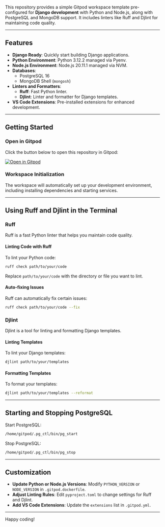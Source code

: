 This repository provides a simple Gitpod workspace template pre-configured for **Django development** with Python and Node.js, along with PostgreSQL and MongoDB support. It includes linters like Ruff and Djlint for maintaining code quality.

---

## Features

- **Django Ready**: Quickly start building Django applications.
- **Python Environment**: Python 3.12.2 managed via Pyenv.
- **Node.js Environment**: Node.js 20.11.1 managed via NVM.
- **Databases**:
  - PostgreSQL 16
  - MongoDB Shell (`mongosh`)
- **Linters and Formatters**:
  - **Ruff**: Fast Python linter.
  - **Djlint**: Linter and formatter for Django templates.
- **VS Code Extensions**: Pre-installed extensions for enhanced development.

---

## Getting Started

### Open in Gitpod

Click the button below to open this repository in Gitpod:

[![Open in Gitpod](https://gitpod.io/button/open-in-gitpod.svg)](https://gitpod.io/#https://github.com/j0hanz/backend_template)

### Workspace Initialization

The workspace will automatically set up your development environment, including installing dependencies and starting services.

---

## Using Ruff and Djlint in the Terminal

### Ruff

Ruff is a fast Python linter that helps you maintain code quality.

#### Linting Code with Ruff

To lint your Python code:

```bash
ruff check path/to/your/code
```

Replace `path/to/your/code` with the directory or file you want to lint.

#### Auto-fixing Issues

Ruff can automatically fix certain issues:

```bash
ruff check path/to/your/code --fix
```

### Djlint

Djlint is a tool for linting and formatting Django templates.

#### Linting Templates

To lint your Django templates:

```bash
djlint path/to/your/templates
```

#### Formatting Templates

To format your templates:

```bash
djlint path/to/your/templates --reformat
```

---

## Starting and Stopping PostgreSQL

Start PostgreSQL:

```bash
/home/gitpod/.pg_ctl/bin/pg_start
```

Stop PostgreSQL:

```bash
/home/gitpod/.pg_ctl/bin/pg_stop
```

---

## Customization

- **Update Python or Node.js Versions**: Modify `PYTHON_VERSION` or `NODE_VERSION` in `.gitpod.dockerfile`.
- **Adjust Linting Rules**: Edit `pyproject.toml` to change settings for Ruff and Djlint.
- **Add VS Code Extensions**: Update the `extensions` list in `.gitpod.yml`.

---

Happy coding!
